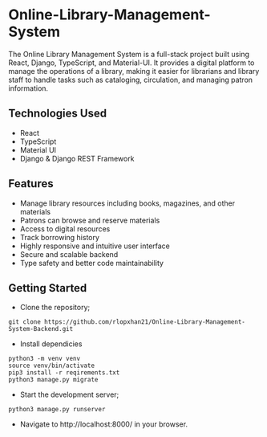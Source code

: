 # Online-Library-Management-System

The Online Library Management System is a full-stack project built using React, Django, TypeScript, and Material-UI. It provides a digital platform to manage the operations of a library, making it easier for librarians and library staff to handle tasks such as cataloging, circulation, and managing patron information.

## Technologies Used
- React
- TypeScript
- Material UI
- Django & Django REST Framework

## Features
- Manage library resources including books, magazines, and other materials
- Patrons can browse and reserve materials
- Access to digital resources
- Track borrowing history
- Highly responsive and intuitive user interface
- Secure and scalable backend
- Type safety and better code maintainability

## Getting Started

- Clone the repository;
```
git clone https://github.com/rlopxhan21/Online-Library-Management-System-Backend.git
```

- Install dependicies
```
python3 -m venv venv
source venv/bin/activate
pip3 install -r reqirements.txt
python3 manage.py migrate
```

- Start the development server;
```
python3 manage.py runserver
```

- Navigate to http://localhost:8000/ in your browser.

